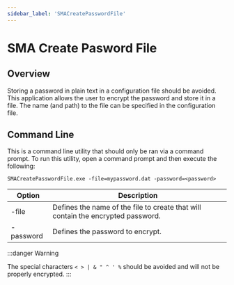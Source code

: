 ```yaml
---
sidebar_label: 'SMACreatePasswordFile'
---
```


# SMA Create Pasword File

## Overview

Storing a password in plain text in a configuration file should be avoided. This application allows the user to encrypt the password and store it in a file. The name (and path) to the file can be specified in the configuration file.

## Command Line

This is a command line utility that should only be ran via a command prompt. To run this utility, open a command prompt and then execute the following:

```SMACreatePasswordFile.exe -file=mypassword.dat -password=<password>```

| Option | Description |
| -------------- | --------------- |
| -file | Defines the name of the file to create that will contain the encrypted password. |
| -password | Defines the password to encrypt. |

:::danger Warning

The special characters ``` < > | & " ^ ' % ``` should be avoided and will not be properly encrypted.
:::

